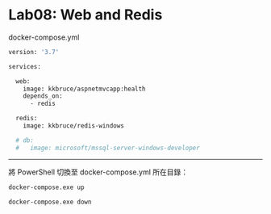 # Lab08: Web and Redis

docker-compose.yml

```dockerfile
version: '3.7'

services:

  web:
    image: kkbruce/aspnetmvcapp:health
    depends_on:
      - redis

  redis:
    image: kkbruce/redis-windows

  # db:
  #   image: microsoft/mssql-server-windows-developer
```

---

將 PowerShell 切換至 docker-compose.yml 所在目錄：

```dockerfile
docker-compose.exe up
```

```dockerfile
docker-compose.exe down
```
